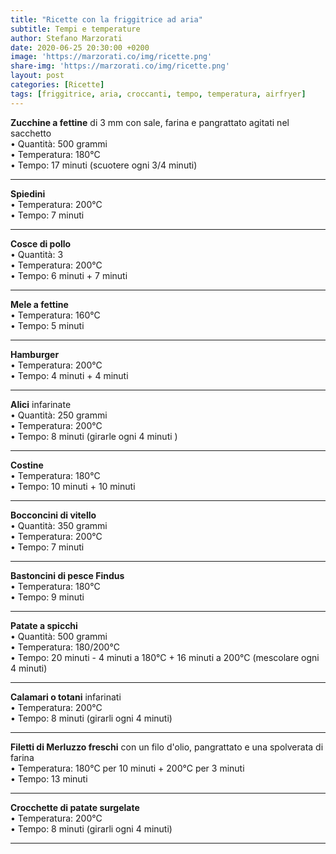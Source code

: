```yaml
---
title: "Ricette con la friggitrice ad aria"
subtitle: Tempi e temperature
author: Stefano Marzorati
date: 2020-06-25 20:30:00 +0200
image: 'https://marzorati.co/img/ricette.png'
share-img: 'https://marzorati.co/img/ricette.png'
layout: post
categories: [Ricette]
tags: [friggitrice, aria, croccanti, tempo, temperatura, airfryer]
---
```

**Zucchine a fettine** di 3 mm con sale, farina e pangrattato agitati nel sacchetto   
• Quantità: 500 grammi   
• Temperatura: 180°C   
• Tempo: 17 minuti (scuotere ogni 3/4 minuti)   

--- --- --- --- --- --- ---

**Spiedini**   
• Temperatura: 200°C   
• Tempo: 7 minuti   

--- --- --- --- --- --- ---

**Cosce di pollo**   
• Quantità: 3   
• Temperatura: 200°C   
• Tempo: 6 minuti + 7 minuti   

--- --- --- --- --- --- ---

**Mele a fettine**   
• Temperatura: 160°C   
• Tempo: 5 minuti   

--- --- --- --- --- --- ---

**Hamburger**   
• Temperatura: 200°C   
• Tempo: 4 minuti + 4 minuti   

--- --- --- --- --- --- ---

**Alici** infarinate   
• Quantità: 250 grammi   
• Temperatura: 200°C   
• Tempo: 8 minuti (girarle ogni 4 minuti )   

--- --- --- --- --- --- ---

**Costine**   
• Temperatura: 180°C   
• Tempo: 10 minuti + 10 minuti   

--- --- --- --- --- --- ---

**Bocconcini di vitello**   
• Quantità: 350 grammi   
• Temperatura: 200°C   
• Tempo: 7 minuti   

--- --- --- --- --- --- ---

**Bastoncini di pesce Findus**   
• Temperatura: 180°C   
• Tempo: 9 minuti   

--- --- --- --- --- --- ---

**Patate a spicchi**   
• Quantità: 500 grammi   
• Temperatura: 180/200°C   
• Tempo: 20 minuti - 4 minuti a 180°C + 16 minuti a 200°C (mescolare ogni 4 minuti)   

--- --- --- --- --- --- ---

**Calamari o totani** infarinati    
• Temperatura: 200°C   
• Tempo: 8 minuti (girarli ogni 4 minuti)   

--- --- --- --- --- --- ---

**Filetti di Merluzzo freschi** con un filo d'olio, pangrattato e una spolverata di farina    
• Temperatura: 180°C per 10 minuti + 200°C per 3 minuti   
• Tempo: 13 minuti

---

**Crocchette di patate surgelate**   
• Temperatura: 200°C   
• Tempo: 8 minuti (girarli ogni 4 minuti)   

---

